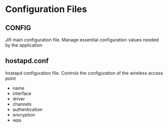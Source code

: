 # Configuration Files

## CONFIG
Jifi main configuration file. Manage essential configuration values needed by the application

## hostapd.conf
hostapd configuration file. Controls the configuration of the wireless access point
- name
- interface
- driver
- channels
- authentication
- encryption
- wps
